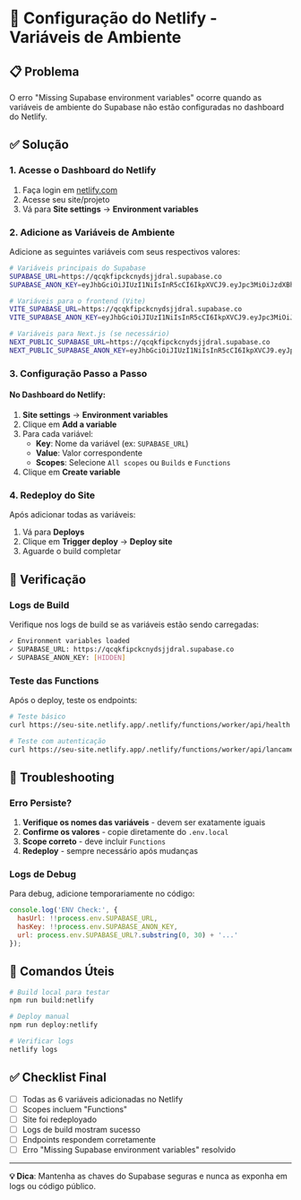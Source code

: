 # 🚀 Configuração do Netlify - Variáveis de Ambiente

## 📋 Problema
O erro "Missing Supabase environment variables" ocorre quando as variáveis de ambiente do Supabase não estão configuradas no dashboard do Netlify.

## ✅ Solução

### 1. Acesse o Dashboard do Netlify
1. Faça login em [netlify.com](https://netlify.com)
2. Acesse seu site/projeto
3. Vá para **Site settings** → **Environment variables**

### 2. Adicione as Variáveis de Ambiente
Adicione as seguintes variáveis com seus respectivos valores:

```bash
# Variáveis principais do Supabase
SUPABASE_URL=https://qcqkfipckcnydsjjdral.supabase.co
SUPABASE_ANON_KEY=eyJhbGciOiJIUzI1NiIsInR5cCI6IkpXVCJ9.eyJpc3MiOiJzdXBhYmFzZSIsInJlZiI6InFjcWtmaXBja2NueWRzampkcmFsIiwicm9sZSI6ImFub24iLCJpYXQiOjE3NTU2Mjc3MzcsImV4cCI6MjA3MTIwMzczN30.5Bq-1-TyOugW1-NrkDj_37lCYDvKJNiaRC6vFoWqXZk

# Variáveis para o frontend (Vite)
VITE_SUPABASE_URL=https://qcqkfipckcnydsjjdral.supabase.co
VITE_SUPABASE_ANON_KEY=eyJhbGciOiJIUzI1NiIsInR5cCI6IkpXVCJ9.eyJpc3MiOiJzdXBhYmFzZSIsInJlZiI6InFjcWtmaXBja2NueWRzampkcmFsIiwicm9sZSI6ImFub24iLCJpYXQiOjE3NTU2Mjc3MzcsImV4cCI6MjA3MTIwMzczN30.5Bq-1-TyOugW1-NrkDj_37lCYDvKJNiaRC6vFoWqXZk

# Variáveis para Next.js (se necessário)
NEXT_PUBLIC_SUPABASE_URL=https://qcqkfipckcnydsjjdral.supabase.co
NEXT_PUBLIC_SUPABASE_ANON_KEY=eyJhbGciOiJIUzI1NiIsInR5cCI6IkpXVCJ9.eyJpc3MiOiJzdXBhYmFzZSIsInJlZiI6InFjcWtmaXBja2NueWRzampkcmFsIiwicm9sZSI6ImFub24iLCJpYXQiOjE3NTU2Mjc3MzcsImV4cCI6MjA3MTIwMzczN30.5Bq-1-TyOugW1-NrkDj_37lCYDvKJNiaRC6vFoWqXZk
```

### 3. Configuração Passo a Passo

#### No Dashboard do Netlify:
1. **Site settings** → **Environment variables**
2. Clique em **Add a variable**
3. Para cada variável:
   - **Key**: Nome da variável (ex: `SUPABASE_URL`)
   - **Value**: Valor correspondente
   - **Scopes**: Selecione `All scopes` ou `Builds` e `Functions`
4. Clique em **Create variable**

### 4. Redeploy do Site
Após adicionar todas as variáveis:
1. Vá para **Deploys**
2. Clique em **Trigger deploy** → **Deploy site**
3. Aguarde o build completar

## 🔧 Verificação

### Logs de Build
Verifique nos logs de build se as variáveis estão sendo carregadas:
```bash
✓ Environment variables loaded
✓ SUPABASE_URL: https://qcqkfipckcnydsjjdral.supabase.co
✓ SUPABASE_ANON_KEY: [HIDDEN]
```

### Teste das Functions
Após o deploy, teste os endpoints:
```bash
# Teste básico
curl https://seu-site.netlify.app/.netlify/functions/worker/api/health

# Teste com autenticação
curl https://seu-site.netlify.app/.netlify/functions/worker/api/lancamentos
```

## 🚨 Troubleshooting

### Erro Persiste?
1. **Verifique os nomes das variáveis** - devem ser exatamente iguais
2. **Confirme os valores** - copie diretamente do `.env.local`
3. **Scope correto** - deve incluir `Functions`
4. **Redeploy** - sempre necessário após mudanças

### Logs de Debug
Para debug, adicione temporariamente no código:
```javascript
console.log('ENV Check:', {
  hasUrl: !!process.env.SUPABASE_URL,
  hasKey: !!process.env.SUPABASE_ANON_KEY,
  url: process.env.SUPABASE_URL?.substring(0, 30) + '...'
});
```

## 📝 Comandos Úteis

```bash
# Build local para testar
npm run build:netlify

# Deploy manual
npm run deploy:netlify

# Verificar logs
netlify logs
```

## ✅ Checklist Final
- [ ] Todas as 6 variáveis adicionadas no Netlify
- [ ] Scopes incluem "Functions"
- [ ] Site foi redeployado
- [ ] Logs de build mostram sucesso
- [ ] Endpoints respondem corretamente
- [ ] Erro "Missing Supabase environment variables" resolvido

---

**💡 Dica**: Mantenha as chaves do Supabase seguras e nunca as exponha em logs ou código público.